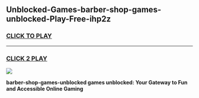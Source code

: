 
## Unblocked-Games-barber-shop-games-unblocked-Play-Free-ihp2z
<h3>
<a href="https://premium76.site?title=barber-shop-games-unblocked&ref=10A">CLICK TO PLAY</a></h3>
<hr>

<h3>
<a href="https://premium76.site?title=barber-shop-games-unblocked&ref=10A">CLICK 2 PLAY</a>
  
</h3>

<a href="https://premium76.site?title=barber-shop-games-unblocked&ref=10A"><img src="https://clearcache.store/games.png"></a>


**barber-shop-games-unblocked games unblocked: Your Gateway to Fun and Accessible Online Gaming**
